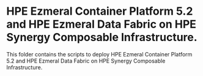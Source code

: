 # HPE Ezmeral Container Platform 5.2 and HPE Ezmeral Data Fabric on HPE Synergy Composable Infrastructure.
 
This folder contains the scripts to deploy HPE Ezmeral Container Platform 5.2 and HPE Ezmeral Data Fabric on HPE Synergy Composable Infrastructure.

